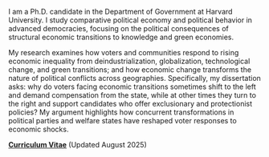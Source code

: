 I am a Ph.D. candidate in the Department of Government at Harvard University. I study comparative political economy and political behavior in advanced democracies, focusing on the political consequences of structural economic transitions to knowledge and green economies. 

My research examines how voters and communities respond to rising economic inequality from deindustrialization, globalization, technological change, and green transitions; and how economic change transforms the nature of political conflicts across geographies. Specifically, my dissertation asks: why do voters facing economic transitions sometimes shift to the left and demand compensation from the state, while at other times they turn to the right and support candidates who offer exclusionary and protectionist policies? My argument highlights how concurrent transformations in political parties and welfare states have reshaped voter responses to economic shocks.

__[Curriculum Vitae](/pdf/Kim_CV.pdf")__ (Updated August 2025)
